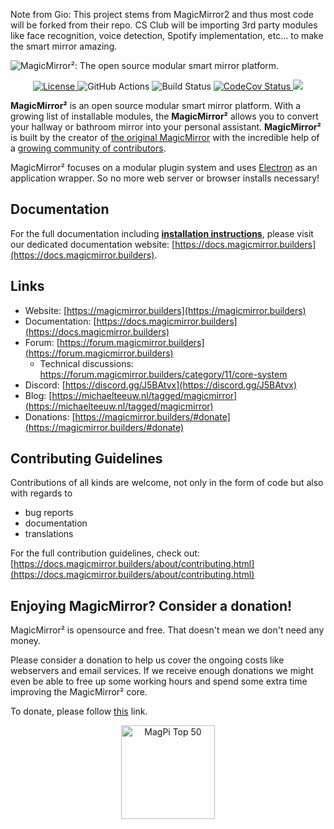 Note from Gio: This project stems from MagicMirror2 and thus most code will be forked from their repo. CS Club will be importing 3rd party modules like face recognition, voice detection, Spotify implementation, etc... to make the smart mirror amazing.

![MagicMirror²: The open source modular smart mirror platform. ](.github/header.png)

<p style="text-align: center">
  <a href="https://choosealicense.com/licenses/mit">
		<img src="https://img.shields.io/badge/license-MIT-blue.svg" alt="License">
	</a>
	<img src="https://img.shields.io/github/workflow/status/michmich/magicmirror/Run%20Automated%20Tests" alt="GitHub Actions">
	<img src="https://img.shields.io/github/checks-status/michmich/magicmirror/master" alt="Build Status">
	<a href="https://codecov.io/gh/MichMich/MagicMirror">
		<img src="https://codecov.io/gh/MichMich/MagicMirror/branch/master/graph/badge.svg?token=LEG1KitZR6" alt="CodeCov Status"/>
	</a>
	<a href="https://github.com/MichMich/MagicMirror">
		<img src="https://img.shields.io/github/stars/michmich/magicmirror?style=social">
	</a>
</p>

**MagicMirror²** is an open source modular smart mirror platform. With a growing list of installable modules, the **MagicMirror²** allows you to convert your hallway or bathroom mirror into your personal assistant. **MagicMirror²** is built by the creator of [the original MagicMirror](https://michaelteeuw.nl/tagged/magicmirror) with the incredible help of a [growing community of contributors](https://github.com/MichMich/MagicMirror/graphs/contributors).

MagicMirror² focuses on a modular plugin system and uses [Electron](https://www.electronjs.org/) as an application wrapper. So no more web server or browser installs necessary!

## Documentation

For the full documentation including **[installation instructions](https://docs.magicmirror.builders/getting-started/installation.html)**, please visit our dedicated documentation website: [https://docs.magicmirror.builders](https://docs.magicmirror.builders).

## Links

- Website: [https://magicmirror.builders](https://magicmirror.builders)
- Documentation: [https://docs.magicmirror.builders](https://docs.magicmirror.builders)
- Forum: [https://forum.magicmirror.builders](https://forum.magicmirror.builders)
  - Technical discussions: https://forum.magicmirror.builders/category/11/core-system
- Discord: [https://discord.gg/J5BAtvx](https://discord.gg/J5BAtvx)
- Blog: [https://michaelteeuw.nl/tagged/magicmirror](https://michaelteeuw.nl/tagged/magicmirror)
- Donations: [https://magicmirror.builders/#donate](https://magicmirror.builders/#donate)

## Contributing Guidelines

Contributions of all kinds are welcome, not only in the form of code but also with regards to

- bug reports
- documentation
- translations

For the full contribution guidelines, check out: [https://docs.magicmirror.builders/about/contributing.html](https://docs.magicmirror.builders/about/contributing.html)

## Enjoying MagicMirror? Consider a donation!

MagicMirror² is opensource and free. That doesn't mean we don't need any money.

Please consider a donation to help us cover the ongoing costs like webservers and email services.
If we receive enough donations we might even be able to free up some working hours and spend some extra time improving the MagicMirror² core.

To donate, please follow [this](https://www.paypal.com/cgi-bin/webscr?cmd=_s-xclick&hosted_button_id=G5D8E9MR5DTD2&source=url) link.

<p style="text-align: center">
	<a href="https://forum.magicmirror.builders/topic/728/magicmirror-is-voted-number-1-in-the-magpi-top-50"><img src="https://magicmirror.builders/img/magpi-best-watermark-custom.png" width="150" alt="MagPi Top 50"></a>
</p>
